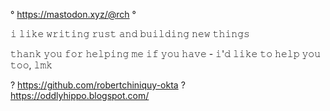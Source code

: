 ° https://mastodon.xyz/@rch °

𝚒 𝚕𝚒𝚔𝚎 𝚠𝚛𝚒𝚝𝚒𝚗𝚐 𝚛𝚞𝚜𝚝 𝚊𝚗𝚍 𝚋𝚞𝚒𝚕𝚍𝚒𝚗𝚐 𝚗𝚎𝚠 𝚝𝚑𝚒𝚗𝚐𝚜

𝚝𝚑𝚊𝚗𝚔 𝚢𝚘𝚞 𝚏𝚘𝚛 𝚑𝚎𝚕𝚙𝚒𝚗𝚐 𝚖𝚎 𝚒𝚏 𝚢𝚘𝚞 𝚑𝚊𝚟𝚎 - 𝚒'𝚍 𝚕𝚒𝚔𝚎 𝚝𝚘 𝚑𝚎𝚕𝚙 𝚢𝚘𝚞 𝚝𝚘𝚘, 𝚕𝚖𝚔

? https://github.com/robertchiniquy-okta 
? https://oddlyhippo.blogspot.com/

